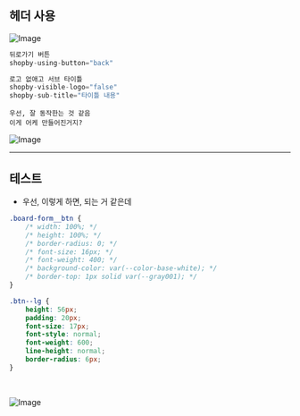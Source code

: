 
## 헤더 사용 

![Image](https://i.imgur.com/qX5SMXo.png)

```js
뒤로가기 버튼
shopby-using-button="back"

로고 없애고 서브 타이틀
shopby-visible-logo="false"
shopby-sub-title="타이틀 내용"
```
```
우선, 잘 동작한는 것 같음
이게 어케 만들어진거지?
```
![Image](https://i.imgur.com/TLXOGd4.png)

---

## 테스트

- 우선, 이렇게 하면, 되는 거 같은데
```css
.board-form__btn {
    /* width: 100%; */
    /* height: 100%; */
    /* border-radius: 0; */
    /* font-size: 16px; */
    /* font-weight: 400; */
    /* background-color: var(--color-base-white); */
    /* border-top: 1px solid var(--gray001); */
}
```
```css
.btn--lg {
    height: 56px;
    padding: 20px;
    font-size: 17px;
    font-style: normal;
    font-weight: 600;
    line-height: normal;
    border-radius: 6px;
}
```

<br />


![Image](https://i.imgur.com/a7DcJ2J.png)